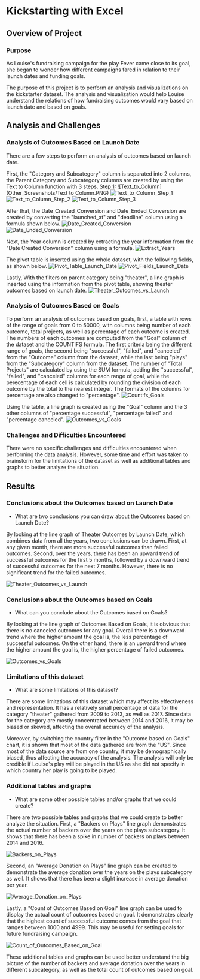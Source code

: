 # Kickstarting with Excel

## Overview of Project

### Purpose
As Louise's fundraising campaign for the play Fever came close to its goal, she began to wonder how different campaigns fared in relation to their launch dates and funding goals.

The purpose of this project is to perform an analysis and visualizations on the kickstarter dataset. The analysis and visualization would help Louise understand the relations of how fundraising outcomes would vary based on launch date and based on goals.

## Analysis and Challenges


### Analysis of Outcomes Based on Launch Date

There are a few steps to perform an analysis of outcomes based on launch date.

First, the "Category and Subcategory" column is separated into 2 columns, the Parent Category and Subcategory columns are created by using the Text to Column function with 3 steps.
Step 1:
![Text_to_Column](Other_Screenshots/Text to Column.PNG)
![Text_to_Column_Step_1](Other_Screenshots/Text_to_Column_Step_1.PNG)
![Text_to_Column_Step_2](Other_Screenshots/Text_to_Column_Step_2.PNG)
![Text_to_Column_Step_3](Other_Screenshots/Text_to_Column_Step_3.PNG)

After that, the Date_Created_Conversion and Date_Ended_Conversion are created by converting the "launched_at" and "deadline" column using a formula shown below.
![Date_Created_Conversion](Other_Screenshots/Date_Created_Conversion.PNG)
![Date_Ended_Conversion](Other_Screenshots/Date_Ended_Conversion.PNG)

Next, the Year column is created by extracting the year information from the "Date Created Conversion" column using a formula.
![Extract_Years](Other_Screenshots/Extract_Years.PNG)

The pivot table is inserted using the whole dataset, with the following fields, as shown below.
![Pivot_Table_Launch_Date](Other_Screenshots/Pivot_Table_Launch_Date.PNG)
![Pivot_Fields_Launch_Date](Other_Screenshots/Pivot_Fields_Launch_Date.PNG)

Lastly, With the filters on parent category being "theater", a line graph is inserted using the information from the pivot table, showing theater outcomes based on launch date.
![Theater_Outcomes_vs_Launch](Resources/Theater_Outcomes_vs_Launch.png)


### Analysis of Outcomes Based on Goals

To perform an analysis of outcomes based on goals, first, a table with rows of the range of goals from 0 to 50000, with columns being number of each outcome, total projects, as well as percentage of each outcome is created.
The numbers of each outcomes are computed from the "Goal" column of the dataset and the COUNTIFS formula. The first criteria being the different range of goals, the second being "successful", "failed", and "canceled" from the "Outcome" column from the dataset, while the last being "plays" from the "Subcategory" column from the dataset.
The number of "Total Projects" are calculated by using the SUM formula, adding the "successful", "failed", and "canceled" columns for each range of goal, while the perecentage of each cell is calculated by rounding the division of each outcome by the total to the nearest integer. The formats of the columns for percentage are also changed to "percentage".
![Countifs_Goals](Other_Screenshots/Countifs_Goals.PNG)

Using the table, a line graph is created using the "Goal" column and the 3 other columns of "percentage successful", "percentage failed" and "percentage canceled".
![Outcomes_vs_Goals](Resources/Outcomes_vs_Goals.png)


### Challenges and Difficulties Encountered

There were no specific challenges and difficulties encountered when performing the data analysis. However, some time and effort was taken to brainstorm for the limitations of the dataset as well as additional tables and graphs to better analyze the situation.

## Results

### Conclusions about the Outcomes based on Launch Date

- What are two conclusions you can draw about the Outcomes based on Launch Date?

By looking at the line graph of Theater Outcomes by Launch Date, which combines data from all the years, two conclusions can be drawn. First, at any given month, there are more successful outcomes than failed outcomes. Second, over the years, there has been an upward trend of successful outcomes for the first 5 months, followed by a downward trend of successful outcomes for the next 7 months. However, there is no significant trend for the failed outcomes.

![Theater_Outcomes_vs_Launch](Resources/Theater_Outcomes_vs_Launch.png)

### Conclusions about the Outcomes based on Goals

- What can you conclude about the Outcomes based on Goals?

By looking at the line graph of Outcomes Based on Goals, it is obvious that there is no canceled outcomes for any goal. Overall there is a downward trend where the higher amount the goal is, the less percentage of successful outcomes. On the other hand, there is an upward trend where the higher amount the goal is, the higher percentage of failed outcomes.

![Outcomes_vs_Goals](Resources/Outcomes_vs_Goal.png)

### Limitations of this dataset

- What are some limitations of this dataset?

There are some limitations of this dataset which may affect its effectiveness and representation. It has a relatively small percentage of data for the category "theater" gathered from 2009 to 2013, as well as 2017. Since data for the category are mostly concentrated between 2014 and 2016, it may be biased or skewed, affecting the overall accuracy of the analysis.

Moreover, by switching the country filter in the "Outcome based on Goals" chart, it is shown that most of the data gathered are from the "US". Since most of the data source are from one country, it may be demographically biased, thus affecting the accuracy of the analysis. The analysis will only be credible if Louise's play will be played in the US as she did not specify in which country her play is going to be played.

### Additional tables and graphs

- What are some other possible tables and/or graphs that we could create?

There are two possible tables and graphs that we could create to better analyze the situation. 
First, a "Backers on Plays" line graph demonstrates the actual number of backers over the years on the plays subcategory. It shows that there has been a spike in number of backers on plays between 2014 and 2016.

![Backers_on_Plays](Other_Screenshots/Backers_on_Plays.png)

Second, an "Average Donation on Plays" line graph can be created to demonstrate the average donation over the years on the plays subcategory as well. It shows that there has been a slight increase in average donation per year.

![Average_Donation_on_Plays](Other_Screenshots/Average_Donation_on_Plays.PNG)

Lastly, a "Count of Outcomes Based on Goal" line graph can be used to display the actual count of outcomes based on goal. It demonstrates clearly that the highest count of successful outcome comes from the goal that ranges between 1000 and 4999.
This may be useful for setting goals for future fundraising campaign.

![Count_of_Outcomes_Based_on_Goal](Other_Screenshots/Count_of_Outcomes_Based_on_Goal.PNG)

These additional tables and graphs can be used better understand the big picture of the number of backers and average donation over the years in different subcategory, as well as the total count of outcomes based on goal.  
